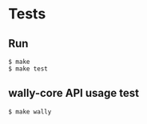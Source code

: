 # Tests

## Run

```shell
$ make
$ make test
```

## wally-core API usage test

```shell
$ make wally
```
